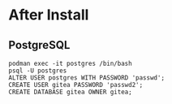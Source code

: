 # After Install

## PostgreSQL
```
podman exec -it postgres /bin/bash
psql -U postgres
ALTER USER postgres WITH PASSWORD 'passwd';
CREATE USER gitea PASSWORD 'passwd2';
CREATE DATABASE gitea OWNER gitea;
```
